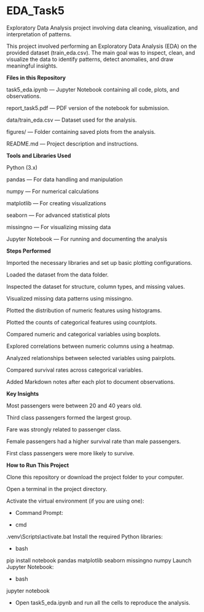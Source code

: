 # EDA_Task5
Exploratory Data Analysis project involving data cleaning, visualization, and interpretation of patterns.

This project involved performing an Exploratory Data Analysis (EDA) on the provided dataset (train_eda.csv).
The main goal was to inspect, clean, and visualize the data to identify patterns, detect anomalies, and draw meaningful insights.

**Files in this Repository**

task5_eda.ipynb — Jupyter Notebook containing all code, plots, and observations.

report_task5.pdf — PDF version of the notebook for submission.

data/train_eda.csv — Dataset used for the analysis.

figures/ — Folder containing saved plots from the analysis.

README.md — Project description and instructions.

**Tools and Libraries Used**

Python (3.x)

pandas — For data handling and manipulation

numpy — For numerical calculations

matplotlib — For creating visualizations

seaborn — For advanced statistical plots

missingno — For visualizing missing data

Jupyter Notebook — For running and documenting the analysis

**Steps Performed**

Imported the necessary libraries and set up basic plotting configurations.

Loaded the dataset from the data folder.

Inspected the dataset for structure, column types, and missing values.

Visualized missing data patterns using missingno.

Plotted the distribution of numeric features using histograms.

Plotted the counts of categorical features using countplots.

Compared numeric and categorical variables using boxplots.

Explored correlations between numeric columns using a heatmap.

Analyzed relationships between selected variables using pairplots.

Compared survival rates across categorical variables.

Added Markdown notes after each plot to document observations.

**Key Insights** 

Most passengers were between 20 and 40 years old.

Third class passengers formed the largest group.

Fare was strongly related to passenger class.

Female passengers had a higher survival rate than male passengers.

First class passengers were more likely to survive.

**How to Run This Project**

Clone this repository or download the project folder to your computer.

Open a terminal in the project directory.

Activate the virtual environment (if you are using one):


- Command Prompt:

- cmd

.venv\Scripts\activate.bat
Install the required Python libraries:

- bash

pip install notebook pandas matplotlib seaborn missingno numpy
Launch Jupyter Notebook:

- bash

jupyter notebook
- Open task5_eda.ipynb and run all the cells to reproduce the analysis.
